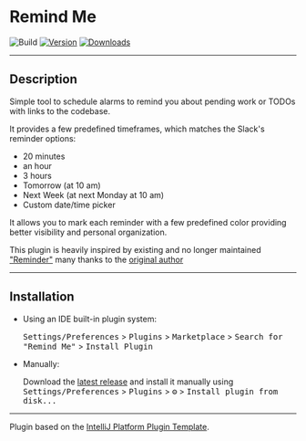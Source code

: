 # Remind Me

![Build](https://github.com/radgospodinov/reminder-intellij-platform-plugin/workflows/Build/badge.svg)
[![Version](https://img.shields.io/jetbrains/plugin/v/PLUGIN_ID.svg)](https://plugins.jetbrains.com/plugin/PLUGIN_ID)
[![Downloads](https://img.shields.io/jetbrains/plugin/d/PLUGIN_ID.svg)](https://plugins.jetbrains.com/plugin/PLUGIN_ID)

---

## Description

<!-- Plugin description -->
Simple tool to schedule alarms to remind you about pending work or TODOs with links to the codebase.

It provides a few predefined timeframes, which matches the Slack's reminder options:

- 20 minutes
- an hour
- 3 hours
- Tomorrow (at 10 am)
- Next Week (at next Monday at 10 am)
- Custom date/time picker

It allows you to mark each reminder with a few predefined color providing better visibility and personal organization.

This plugin is heavily inspired by existing and no longer
maintained ["Reminder"](https://plugins.jetbrains.com/plugin/16375-reminder) many thanks to
the [original author](https://github.com/az1a)
<!-- Plugin description end -->

---

## Installation

- Using an IDE built-in plugin system:

  <kbd>Settings/Preferences</kbd> > <kbd>Plugins</kbd> > <kbd>Marketplace</kbd> > <kbd>Search for "Remind Me"</kbd> >
  <kbd>Install Plugin</kbd>

- Manually:

  Download the [latest release](https://github.com/radgospodinov/reminder-intellij-platform-plugin/releases/latest) and
  install it manually using
  <kbd>Settings/Preferences</kbd> > <kbd>Plugins</kbd> > <kbd>⚙️</kbd> > <kbd>Install plugin from disk...</kbd>
---
Plugin based on the [IntelliJ Platform Plugin Template][template].

[template]: https://github.com/JetBrains/intellij-platform-plugin-template
